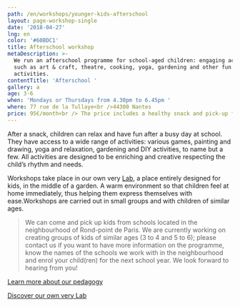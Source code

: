 ```yaml
---
path: /en/workshops/younger-kids-afterschool
layout: page-workshop-single
date: '2018-04-27'
lng: en
color: '#60BDC1'
title: Afterschool workshop
metaDescription: >-
  We run an afterschool programme for school-aged children: engaging activites
  such as art & craft, theatre, cooking, yoga, gardening and other fun
  activities.
contentTitle: 'Afterschool '
gallery: a
age: 3-6
when: 'Mondays or Thursdays from 4.30pm to 6.45pm '
where: 77 rue de la Tullaye<br />44300 Nantes
price: 95€/month<br /> The price includes a healthy snack and pick-up from school
---
```

After a snack, children can relax and have fun after a busy day at school. They have access to a wide range of activities: various games, painting and drawing, yoga and relaxation, gardening and DIY activities, to name but a few. All activities are designed to be enriching and creative respecting the child’s rhythm and needs.

Workshops take place in our own very [Lab](https://www.google.fr/maps?q=77+rue+de+la+tullaye+nantes&rlz=1C1JZAP_enFR710FR711&um=1&ie=UTF-8&sa=X&ved=0ahUKEwiL6Pi9jd_cAhULCxoKHZXoAKEQ_AUICigB), a place entirely designed for kids, in the middle of a garden. A warm environment so that children feel at home immediately, thus helping them express themselves with ease.Workshops are carried out in small groups and with children of similar ages.   

> We can come and pick up kids from schools located in the neighbourhood of Rond-point de Paris. We are currently working on creating groups of kids of similar ages (3 to 4 and 5 to 6); please contact us if you want to have more information on the programme, know the names of the schools we work with in the neighbourhood and enrol your child(ren) for the next school year. We look forward to hearing from you!

[Learn more about our pedagogy](/en/pedagogy)

[Discover our own very Lab](https://llfk.netlify.com/en/workshops)
